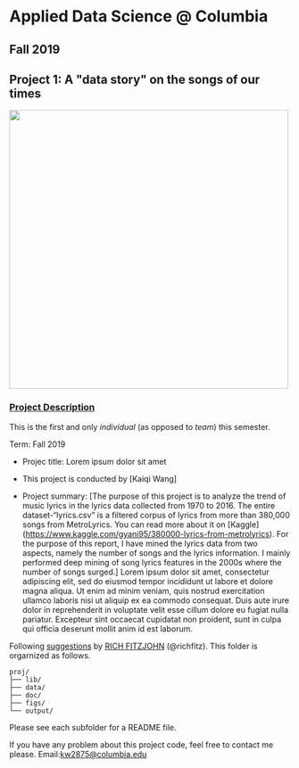 # Applied Data Science @ Columbia
## Fall 2019
## Project 1: A "data story" on the songs of our times

<img src="figs/title1.jpeg" width="500">

### [Project Description](doc/)
This is the first and only *individual* (as opposed to *team*) this semester. 

Term: Fall 2019

+ Projec title: Lorem ipsum dolor sit amet
+ This project is conducted by [Kaiqi Wang]

+ Project summary: [The purpose of this project is to analyze the trend of music lyrics in the lyrics data collected from 1970 to 2016. The entire dataset-“lyrics.csv” is a filtered corpus of lyrics from more than 380,000 songs from MetroLyrics. You can read more about it on [Kaggle] (https://www.kaggle.com/gyani95/380000-lyrics-from-metrolyrics). For the purpose of this report, I have mined the lyrics data from two aspects, namely the number of songs and the lyrics information. I mainly performed deep mining of song lyrics features in the 2000s where the number of songs surged.] Lorem ipsum dolor sit amet, consectetur adipiscing elit, sed do eiusmod tempor incididunt ut labore et dolore magna aliqua. Ut enim ad minim veniam, quis nostrud exercitation ullamco laboris nisi ut aliquip ex ea commodo consequat. Duis aute irure dolor in reprehenderit in voluptate velit esse cillum dolore eu fugiat nulla pariatur. Excepteur sint occaecat cupidatat non proident, sunt in culpa qui officia deserunt mollit anim id est laborum.

Following [suggestions](http://nicercode.github.io/blog/2013-04-05-projects/) by [RICH FITZJOHN](http://nicercode.github.io/about/#Team) (@richfitz). This folder is orgarnized as follows.

```
proj/
├── lib/
├── data/
├── doc/
├── figs/
└── output/
```

Please see each subfolder for a README file.

If you have any problem about this project code, feel free to contact me please.
Email:kw2875@columbia.edu
